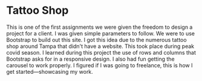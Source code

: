 # Tattoo Shop
This is one of the first assignments we were given the freedom to design a project for a client. I was given simple parameters to follow. We were to use Bootstrap to build out this site. I got this idea due to the numerous tattoo shop around Tampa that didn't have a website. This took place during peak covid season. I learned during this project the use of rows and columns that Bootstrap asks for in a responsive design. I also had fun getting the carousel to work properly. I figured if I was going to freelance, this is how I get started—showcasing my work.
